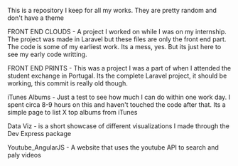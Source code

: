 This is a repository I keep for all my works. They are pretty random and don't have a theme

FRONT END CLOUDS -
A project I worked on while I was on my internship. The project was made in Laravel but these files are only the front end part. The code is some of my earliest work. Its a mess, yes. But its just here to see my early code writting.

FRONT END PRINTS - 
This was a project I was a part of when I attended the student exchange in Portugal. Its the complete Laravel project, it should be working, this commit is really old though.

iTunes Albums - 
Just a test to see how much I can do within one work day. I spent circa 8-9 hours on this and haven't touched the code after that. Its a simple page to list X top albums from iTunes

Data Viz - is a short showcase of different visualizations I made through the Dev Express package

Youtube_AngularJS - A website that uses the youtube API to search and paly videos
